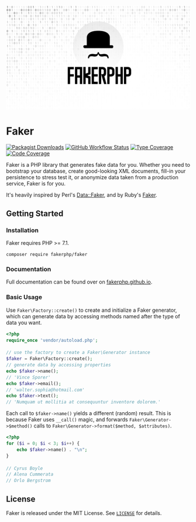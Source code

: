 <p style="text-align: center"><img src="https://github.com/FakerPHP/Artwork/raw/main/src/socialcard.png" alt="Social card of FakerPHP"></p>

# Faker

[![Packagist Downloads](https://img.shields.io/packagist/dm/FakerPHP/Faker)](https://packagist.org/packages/fakerphp/faker)
[![GitHub Workflow Status](https://img.shields.io/github/workflow/status/FakerPHP/Faker/Tests/main)](https://github.com/FakerPHP/Faker/actions)
[![Type Coverage](https://shepherd.dev/github/FakerPHP/Faker/coverage.svg)](https://shepherd.dev/github/FakerPHP/Faker)
[![Code Coverage](https://codecov.io/gh/FakerPHP/Faker/branch/main/graph/badge.svg)](https://codecov.io/gh/FakerPHP/Faker)

Faker is a PHP library that generates fake data for you. Whether you need to bootstrap your database, create good-looking XML documents, fill-in your persistence to stress test it, or anonymize data taken from a production service, Faker is for you.

It's heavily inspired by Perl's [Data::Faker](https://metacpan.org/pod/Data::Faker), and by Ruby's [Faker](https://rubygems.org/gems/faker).

## Getting Started

### Installation

Faker requires PHP >= 7.1.

```shell
composer require fakerphp/faker
```

### Documentation

Full documentation can be found over on [fakerphp.github.io](https://fakerphp.github.io).

### Basic Usage

Use `Faker\Factory::create()` to create and initialize a Faker generator, which can generate data by accessing methods named after the type of data you want.

```php
<?php
require_once 'vendor/autoload.php';

// use the factory to create a Faker\Generator instance
$faker = Faker\Factory::create();
// generate data by accessing properties
echo $faker->name();
// 'Vince Sporer'
echo $faker->email();
// 'walter.sophia@hotmail.com'
echo $faker->text();
// 'Numquam ut mollitia at consequuntur inventore dolorem.'
```

Each call to `$faker->name()` yields a different (random) result. This is because Faker uses `__call()` magic, and forwards `Faker\Generator->$method()` calls to `Faker\Generator->format($method, $attributes)`.

```php
<?php
for ($i = 0; $i < 3; $i++) {
    echo $faker->name() . "\n";
}

// Cyrus Boyle
// Alena Cummerata
// Orlo Bergstrom
```

## License

Faker is released under the MIT License. See [`LICENSE`](LICENSE) for details.
